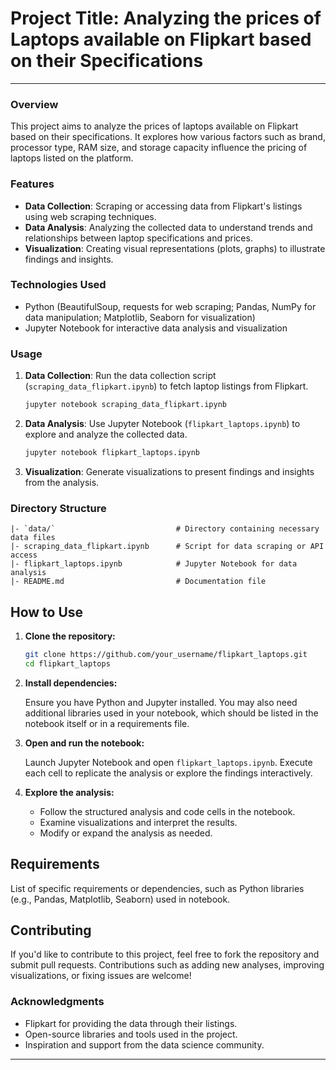 # **Project Title: Analyzing the prices of Laptops available on Flipkart based on their Specifications**

---

### Overview

This project aims to analyze the prices of laptops available on Flipkart based on their specifications. It explores how various factors such as brand, processor type, RAM size, and storage capacity influence the pricing of laptops listed on the platform.

### Features

- **Data Collection**: Scraping or accessing data from Flipkart's listings using web scraping techniques.
- **Data Analysis**: Analyzing the collected data to understand trends and relationships between laptop specifications and prices.
- **Visualization**: Creating visual representations (plots, graphs) to illustrate findings and insights.

### Technologies Used

- Python (BeautifulSoup, requests for web scraping; Pandas, NumPy for data manipulation; Matplotlib, Seaborn for visualization)
- Jupyter Notebook for interactive data analysis and visualization


### Usage

1. **Data Collection**: Run the data collection script (`scraping_data_flipkart.ipynb`) to fetch laptop listings from Flipkart.
   
   ```bash
   jupyter notebook scraping_data_flipkart.ipynb
   ```

2. **Data Analysis**: Use Jupyter Notebook (`flipkart_laptops.ipynb`) to explore and analyze the collected data.

   ```bash
   jupyter notebook flipkart_laptops.ipynb
   ```

3. **Visualization**: Generate visualizations to present findings and insights from the analysis.

### Directory Structure

```
|- `data/`                           # Directory containing necessary data files
|- scraping_data_flipkart.ipynb      # Script for data scraping or API access
|- flipkart_laptops.ipynb            # Jupyter Notebook for data analysis
|- README.md                         # Documentation file

```

## How to Use

1. **Clone the repository:**

   ```bash
   git clone https://github.com/your_username/flipkart_laptops.git
   cd flipkart_laptops
   ```

2. **Install dependencies:**

   Ensure you have Python and Jupyter installed. You may also need additional libraries used in your notebook, which should be listed in the notebook itself or in a requirements file.

3. **Open and run the notebook:**

   Launch Jupyter Notebook and open `flipkart_laptops.ipynb`. Execute each cell to replicate the analysis or explore the findings interactively.

4. **Explore the analysis:**

   - Follow the structured analysis and code cells in the notebook.
   - Examine visualizations and interpret the results.
   - Modify or expand the analysis as needed.

## Requirements

List of specific requirements or dependencies, such as Python libraries (e.g., Pandas, Matplotlib, Seaborn) used in notebook.

## Contributing

If you'd like to contribute to this project, feel free to fork the repository and submit pull requests. Contributions such as adding new analyses, improving visualizations, or fixing issues are welcome!

### Acknowledgments

- Flipkart for providing the data through their listings.
- Open-source libraries and tools used in the project.
- Inspiration and support from the data science community.
  
---
